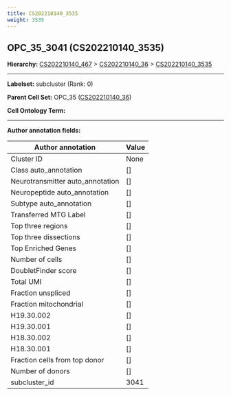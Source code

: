 ```yaml
---
title: CS202210140_3535
weight: 3535
---
```

## OPC_35_3041 (CS202210140_3535)
<b>Hierarchy: </b>
[CS202210140_467](cell_sets/CS202210140_467.md) >
[CS202210140_36](cell_sets/CS202210140_36.md) >
[CS202210140_3535](cell_sets/CS202210140_3535.md)

---


**Labelset:** subcluster (Rank: 0)

**Parent Cell Set:** OPC_35 ([CS202210140_36](cell_sets/CS202210140_36.md))



**Cell Ontology Term:** 

[MARKER GENES.]: #


---

[TRANSFERRED ANNOTATIONS.]: #


[AUTHOR ANNOTATION FIELDS.]: #


**Author annotation fields:**

| Author annotation | Value |
|-------------------|-------|
|Cluster ID|None|
|Class auto_annotation|[]|
|Neurotransmitter auto_annotation|[]|
|Neuropeptide auto_annotation|[]|
|Subtype auto_annotation|[]|
|Transferred MTG Label|[]|
|Top three regions|[]|
|Top three dissections|[]|
|Top Enriched Genes|[]|
|Number of cells|[]|
|DoubletFinder score|[]|
|Total UMI|[]|
|Fraction unspliced|[]|
|Fraction mitochondrial|[]|
|H19.30.002|[]|
|H19.30.001|[]|
|H18.30.002|[]|
|H18.30.001|[]|
|Fraction cells from top donor|[]|
|Number of donors|[]|
|subcluster_id|3041|
